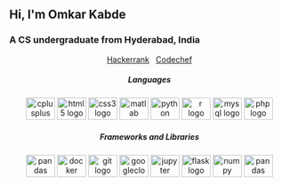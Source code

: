 <h2 align="left">Hi, I'm Omkar Kabde</h1>
<h3 align="left">A CS undergraduate from Hyderabad, India</h3>
<div align="center">
<a href="https://www.hackerrank.com/omkar334" target="blank">Hackerrank</a>&nbsp;&nbsp;
 <a href="https://www.codechef.com/users/omkar334" target="blank">Codechef</a>
</div>
<!--

<div align="center">
  <img src="https://github-readme-stats.vercel.app/api?username=omkar-334&hide_title=false&hide_rank=false&show_icons=true&include_all_commits=true&count_private=true&disable_animations=false&theme=dracula&locale=en&hide_border=false&order=1" height="150" alt="stats graph"  />
  <img src="https://github-readme-stats.vercel.app/api/top-langs?username=omkar-334&locale=en&hide_title=false&layout=compact&card_width=320&langs_count=5&theme=dracula&hide_border=false&order=2" height="150" alt="languages graph"  />
</div>
###
-->
<h5 align="center">Languages</h3>
<div align="center">
  <img src="https://cdn.jsdelivr.net/gh/devicons/devicon/icons/cplusplus/cplusplus-original.svg" height="40" width="52" alt="cplusplus logo"  />
  <img src="https://cdn.jsdelivr.net/gh/devicons/devicon/icons/html5/html5-original.svg" height="40" width="52" alt="html5 logo"  />
  <img src="https://cdn.jsdelivr.net/gh/devicons/devicon/icons/css3/css3-original.svg" height="40" width="52" alt="css3 logo"  />
  <img src="https://cdn.jsdelivr.net/gh/devicons/devicon/icons/matlab/matlab-original.svg" height="40" width="52" alt="matlab logo"  />
  <img src="https://cdn.jsdelivr.net/gh/devicons/devicon/icons/python/python-original.svg" height="40" width="52" alt="python logo"  />
  <img src="https://cdn.jsdelivr.net/gh/devicons/devicon/icons/r/r-original.svg" height="40" width="52" alt="r logo"  />
  <img src="https://cdn.jsdelivr.net/gh/devicons/devicon/icons/mysql/mysql-original.svg" height="40" width="52" alt="mysql logo"  />
  <img src="https://cdn.jsdelivr.net/gh/devicons/devicon/icons/php/php-original.svg" height="40" width="52" alt="php logo"  />

  
</div>
<h5 align="center">Frameworks and Libraries</h3>
<div align="center">
 <img src="https://cdn.jsdelivr.net/gh/devicons/devicon/icons/arduino/arduino-original.svg" height="40" width="52" alt="pandas logo"  />
<img src="https://cdn.jsdelivr.net/gh/devicons/devicon/icons/docker/docker-original.svg" height="40" width="52" alt="docker logo"  />
<img src="https://cdn.jsdelivr.net/gh/devicons/devicon/icons/git/git-original.svg" height="40" width="52" alt="git logo"  />
<img src="https://cdn.jsdelivr.net/gh/devicons/devicon/icons/googlecloud/googlecloud-original.svg" height="40" width="52" alt="googlecloud logo"  />
<img src="https://cdn.jsdelivr.net/gh/devicons/devicon/icons/jupyter/jupyter-original.svg" height="40" width="52" alt="jupyter logo"  />
<img src="https://cdn.jsdelivr.net/gh/devicons/devicon/icons/flask/flask-original.svg" height="40" width="52" alt="flask logo"  />
<img src="https://cdn.jsdelivr.net/gh/devicons/devicon/icons/numpy/numpy-original.svg" height="40" width="52" alt="numpy logo"  />
<img src="https://cdn.jsdelivr.net/gh/devicons/devicon/icons/pandas/pandas-original.svg" height="40" width="52" alt="pandas logo"  />
</div>

